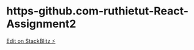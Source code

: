 # https-github.com-ruthietut-React-Assignment2

[Edit on StackBlitz ⚡️](https://stackblitz.com/edit/js-ejsyhn)